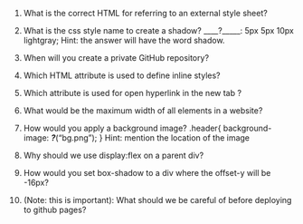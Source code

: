 1. What is the correct HTML for referring to an external style sheet?
2. What is the css style name to create a shadow?
____?_____: 5px 5px 10px lightgray; 
Hint: the answer will have the word shadow.

3. When will you create a private GitHub repository?
4. Which HTML attribute is used to define inline styles?
5. Which attribute is used for open hyperlink in the new tab ?
6. What would be the maximum width of all elements in a website?
7. How would you apply a background image?
.header{
   background-image: ___?___(“bg.png”);
}
Hint: mention the location of the image
8. Why should we use display:flex on a parent div?
9. How would you set box-shadow to a div where the offset-y will be -16px?
10. (Note: this is important): What should we be careful of before deploying to github pages?
